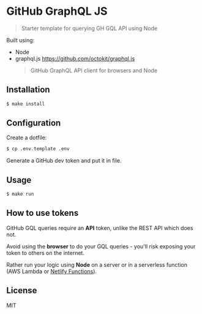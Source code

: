 # GitHub GraphQL JS
> Starter template for querying GH GQL API using Node


Built using:

- Node
- graphql.js https://github.com/octokit/graphql.js
    > GitHub GraphQL API client for browsers and Node


## Installation

```sh
$ make install
```

## Configuration

Create a dotfile:

```sh
$ cp .env.template .env
```

Generate a GitHub dev token and put it in file.


## Usage

```sh
$ make run
```


## How to use tokens

GitHub GQL queries require an  **API** token, unlike the REST API which does not.

Avoid using the **browser** to do your GQL queries - you'll risk exposing your token to others on the internet.

Rather run your logic using **Node** on a server or in a serverless function (AWS Lambda or [Netlify Functions][]).

[Netlify Functions]: https://michaelcurrin.github.io/dev-resources/resources/ci-cd/netlify/functions.html


## License 

MIT
